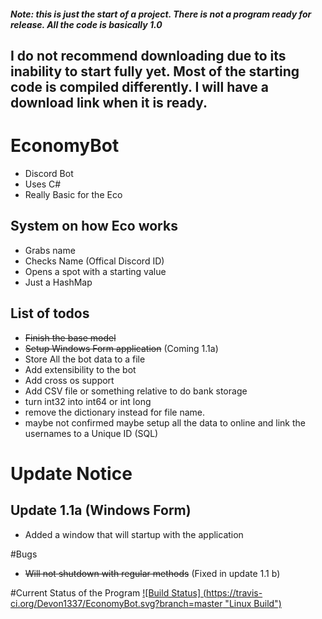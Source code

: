##### Note: this is just the start of a project.  There is not a program ready for release.  All the code is basically 1.0 

## I do not recommend downloading due to its inability to start fully yet.  Most of the starting code is compiled differently.  I will have a download link when it is ready. 

# EconomyBot

- Discord Bot
- Uses C#
- Really Basic for the Eco

## System on how Eco works

- Grabs name
- Checks Name (Offical Discord ID)
- Opens a spot with a starting value
- Just a HashMap

## List of todos

- ~~Finish the base model~~
- ~~Setup Windows Form application~~ (Coming 1.1a)
- Store All the bot data to a file
- Add extensibility to the bot
- Add cross os support
- Add CSV file or something relative to do bank storage
- turn int32 into int64 or int long
- remove the dictionary instead for file name.
- maybe not confirmed maybe setup all the data to online and link the usernames to a Unique ID (SQL)

# Update Notice
## Update 1.1a (Windows Form)
- Added a window that will startup with the application

#Bugs
- ~~Will not shutdown with regular methods~~ (Fixed in update 1.1 b)

#Current Status of the Program
[![Build Status] (https://travis-ci.org/Devon1337/EconomyBot.svg?branch=master "Linux Build")](https://travis-ci.org/Devon1337/EconomyBot/builds/)
